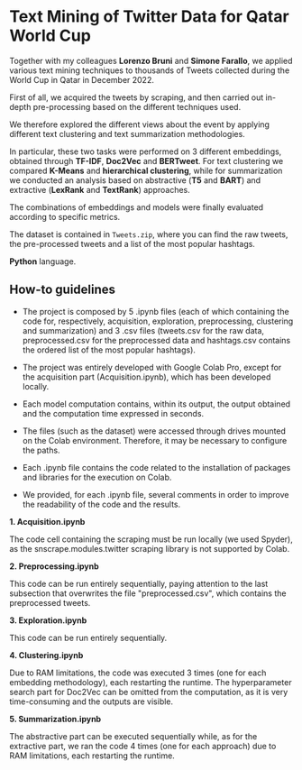 # Text Mining of Twitter Data for Qatar World Cup

Together with my colleagues **Lorenzo Bruni** and **Simone Farallo**, we applied various text mining techniques to thousands of Tweets collected during the World Cup in Qatar in December 2022.

First of all, we acquired the tweets by scraping, and then carried out in-depth pre-processing based on the different techniques used.

We therefore explored the different views about the event by applying different text clustering and text summarization methodologies.

In particular, these two tasks were performed on 3 different embeddings, obtained through **TF-IDF**, **Doc2Vec** and **BERTweet**. For text clustering we compared **K-Means** and **hierarchical clustering**, while for summarization we conducted an analysis based on abstractive (**T5** and **BART**) and extractive (**LexRank** and **TextRank**) approaches. 

The combinations of embeddings and models were finally evaluated according to specific metrics.

The dataset is contained in `Tweets.zip`, where you can find the raw tweets, the pre-processed tweets and a list of the most popular hashtags. 

**Python** language.

## How-to guidelines

* The project is composed by 5 .ipynb files (each of which containing the code for, respectively, acquisition, exploration, preprocessing, clustering and summarization) and 3 .csv files (tweets.csv for the raw data, preprocessed.csv for the preprocessed data and hashtags.csv contains the ordered list of the most popular hashtags).

* The project was entirely developed with Google Colab Pro, except for the acquisition part (Acquisition.ipynb), which has been developed locally.

* Each model computation contains, within its output, the output obtained and the computation time expressed in seconds.

* The files (such as the dataset) were accessed through drives mounted on the Colab environment. Therefore, it may be necessary to configure the paths.

* Each .ipynb file contains the code related to the installation of packages and libraries for the execution on Colab.

* We provided, for each .ipynb file, several comments in order to improve the readability of the code and the results.


**1. Acquisition.ipynb**

The code cell containing the scraping must be run locally (we used Spyder), as the snscrape.modules.twitter scraping library is not supported by Colab.


**2. Preprocessing.ipynb**

This code can be run entirely sequentially, paying attention to the last subsection that overwrites the file "preprocessed.csv", which contains the preprocessed tweets.


**3. Exploration.ipynb**

This code can be run entirely sequentially.


**4. Clustering.ipynb**

Due to RAM limitations, the code was executed 3 times (one for each embedding methodology), each restarting the runtime. The hyperparameter search part for Doc2Vec can be omitted from the computation, as it is very time-consuming and the outputs are visible.

**5. Summarization.ipynb**

The abstractive part can be executed sequentially while, as for the extractive part, we ran the code 4 times (one for each approach) due to RAM limitations, each restarting the runtime.

